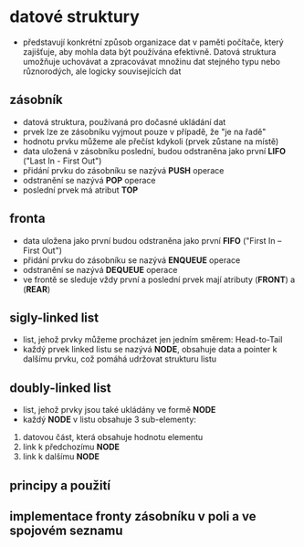 # datové struktury
* představují konkrétní způsob organizace dat v paměti počítače, který zajišťuje, aby mohla data být používána efektivně. Datová struktura umožňuje uchovávat a zpracovávat množinu dat stejného typu nebo různorodých, ale logicky souvisejících dat
## zásobník
* datová struktura, používaná pro dočasné ukládání dat
* prvek lze ze zásobníku vyjmout pouze v případě, že "je na řadě"
* hodnotu prvku můžeme ale přečíst kdykoli (prvek zůstane na místě)
* data uložená v zásobníku poslední, budou odstraněna jako první __LIFO__ ("Last In - First Out")
* přidání prvku do zásobníku se nazývá __PUSH__ operace
* odstranění se nazývá __POP__ operace
* poslední prvek má atribut __TOP__
## fronta
* data uložena jako první budou odstraněna jako první __FIFO__ ("First In – First Out")
* přidání prvku do zásobníku se nazývá __ENQUEUE__ operace
* odstranění se nazývá __DEQUEUE__ operace
* ve frontě se sleduje vždy první a poslední prvek mají atributy (__FRONT__) a (__REAR__)
## sigly-linked list
* list, jehož prvky můžeme procházet jen jedním směrem: Head-to-Tail
* každý prvek linked listu se nazývá __NODE__, obsahuje data a pointer k dalšímu prvku, což pomáhá udržovat strukturu listu
## doubly-linked list
* list, jehož prvky jsou také ukládány ve formě __NODE__
* každý __NODE__ v listu obsahuje 3 sub-elementy: 
1. datovou část, která obsahuje hodnotu elementu
2. link k předchozímu __NODE__
3. link k dalšímu __NODE__

## principy a použití

## implementace fronty zásobníku v poli a ve spojovém seznamu
